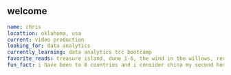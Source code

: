 ## welcome
```yaml
name: chris
locattion: oklahoma, usa
current: video production
looking_for: data analytics
currently_learning: data analytics tcc bootcamp
favorite_reads: treasure island, dune 1-6, the wind in the willows, redwall series, myst series
fun_fact: i have been to 8 countries and i consider china my second home
```

<!--
**Robotrousers/Robotrousers** is a ✨ _special_ ✨ repository because its `README.md` (this file) appears on your GitHub profile.

Here are some ideas to get you started:
👋
- 🔭 I’m currently working on ...
- 👯 I’m looking to collaborate on ...
- 🤔 I’m looking for help with ...
- 💬 Ask me about ...
- 📫 How to reach me: ...
⚡⚡
-->

